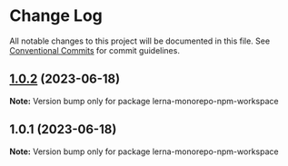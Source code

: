 # Change Log

All notable changes to this project will be documented in this file.
See [Conventional Commits](https://conventionalcommits.org) for commit guidelines.

## [1.0.2](https://github.com/ninjasujan/lerna-monorepo/compare/v1.0.1...v1.0.2) (2023-06-18)

**Note:** Version bump only for package lerna-monorepo-npm-workspace





## 1.0.1 (2023-06-18)

**Note:** Version bump only for package lerna-monorepo-npm-workspace
